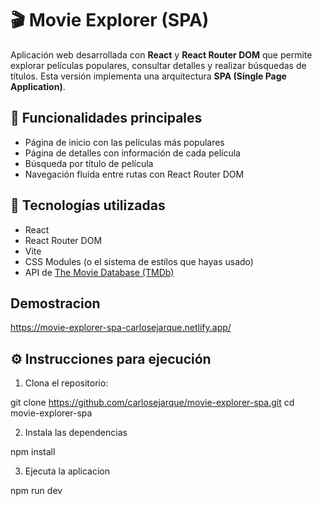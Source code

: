 # 🎬 Movie Explorer (SPA)

Aplicación web desarrollada con **React** y **React Router DOM** que permite explorar películas populares, consultar detalles y realizar búsquedas de títulos. Esta versión implementa una arquitectura **SPA (Single Page Application)**.

## 🚀 Funcionalidades principales

- Página de inicio con las películas más populares
- Página de detalles con información de cada película
- Búsqueda por título de película
- Navegación fluida entre rutas con React Router DOM

## 🧰 Tecnologías utilizadas

- React
- React Router DOM
- Vite
- CSS Modules (o el sistema de estilos que hayas usado)
- API de [The Movie Database (TMDb)](https://www.themoviedb.org/documentation/api)

## Demostracion

https://movie-explorer-spa-carlosejarque.netlify.app/

## ⚙️ Instrucciones para ejecución

1. Clona el repositorio:

git clone https://github.com/carlosejarque/movie-explorer-spa.git
cd movie-explorer-spa

2. Instala las dependencias

npm install

3. Ejecuta la aplicacion

npm run dev
